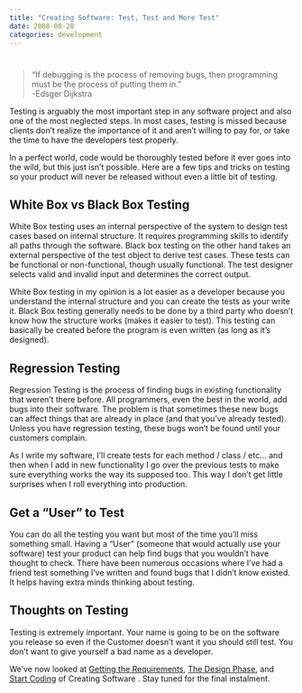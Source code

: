 ```yaml
---
title: "Creating Software: Test, Test and More Test"
date: 2008-08-28
categories: development
---
```

# 
> “If debugging is the process of removing bugs, then programming must be the process of putting them in.”  
> -Edsger Dijkstra  

Testing is arguably the most important step in any software project and also one of the most neglected steps. In most cases, testing is missed because clients don’t realize the importance of it and aren’t willing to pay for, or take the time to have the developers test properly.

In a perfect world, code would be thoroughly tested before it ever goes into the wild, but this just isn’t possible. Here are a few tips and tricks on testing so your product will never be released without even a little bit of testing.

## White Box vs Black Box Testing
White Box testing uses an internal perspective of the system to design test cases based on internal structure. It requires programming skills to identify all paths through the software. Black box testing on the other hand takes an external perspective of the test object to derive test cases. These tests can be functional or non-functional, though usually functional. The test designer selects valid and invalid input and determines the correct output.

White Box testing in my opinion is a lot easier as a developer because you understand the internal structure and you can create the tests as your write it. Black Box testing generally needs to be done by a third party who doesn’t know how the structure works (makes it easier to test). This testing can basically be created before the program is even written (as long as it’s designed).

## Regression Testing
Regression Testing is the process of finding bugs in existing functionality that weren’t there before. All programmers, even the best in the world, add bugs into their software. The problem is that sometimes these new bugs can affect things that are already in place (and that you’ve already tested). Unless you have regression testing, these bugs won’t be found until your customers complain.

As I write my software, I’ll create tests for each method / class / etc… and then when I add in new functionality I go over the previous tests to make sure everything works the way its supposed too. This way I don’t get little surprises when I roll everything into production.

## Get a “User” to Test
You can do all the testing you want but most of the time you’ll miss something small. Having a “User” (someone that would actually use your software) test your product can help find bugs that you wouldn’t have thought to check. There have been numerous occasions where I’ve had a friend test something I’ve written and found bugs that I didn’t know existed. It helps having extra minds thinking about testing.

## Thoughts on Testing
Testing is extremely important. Your name is going to be on the software you release so even if the Customer doesn’t want it you should still test. You don’t want to give yourself a bad name as a developer.

We’ve now looked at [Getting the Requirements](/posts/creating-software-getting-the-requirements), [The Design Phase](/posts/creating-software-the-design-phase), and [Start Coding](/posts/creating-software-start-coding/) of  Creating Software . Stay tuned for the final instalment.
